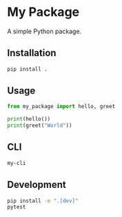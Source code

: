 # My Package

A simple Python package.

## Installation

```bash
pip install .
```

## Usage

```python
from my_package import hello, greet

print(hello())
print(greet("World"))
```

## CLI

```bash
my-cli
```

## Development

```bash
pip install -e ".[dev]"
pytest